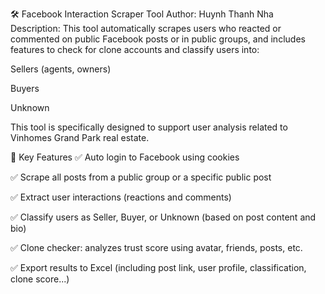 🛠️ Facebook Interaction Scraper Tool
Author: Huynh Thanh Nha
Description: This tool automatically scrapes users who reacted or commented on public Facebook posts or in public groups, and includes features to check for clone accounts and classify users into:

Sellers (agents, owners)

Buyers

Unknown

This tool is specifically designed to support user analysis related to Vinhomes Grand Park real estate.

🔧 Key Features
✅ Auto login to Facebook using cookies

✅ Scrape all posts from a public group or a specific public post

✅ Extract user interactions (reactions and comments)

✅ Classify users as Seller, Buyer, or Unknown (based on post content and bio)

✅ Clone checker: analyzes trust score using avatar, friends, posts, etc.

✅ Export results to Excel (including post link, user profile, classification, clone score...)

